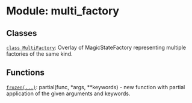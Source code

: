 # Module: multi_factory






## Classes

[`class MultiFactory`](../../qualtran/surface_code/MultiFactory.md): Overlay of MagicStateFactory representing multiple factories of the same kind.

## Functions

[`frozen(...)`](../../qualtran/drawing/musical_score/frozen.md): partial(func, *args, **keywords) - new function with partial application of the given arguments and keywords.

